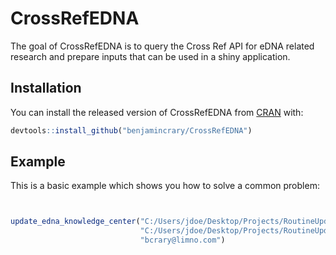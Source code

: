
# CrossRefEDNA

<!-- badges: start -->
<!-- badges: end -->

The goal of CrossRefEDNA is to query the Cross Ref API for eDNA related research and prepare inputs that can be used in a shiny application. 

## Installation

You can install the released version of CrossRefEDNA from [CRAN](https://CRAN.R-project.org) with:

``` r
devtools::install_github("benjamincrary/CrossRefEDNA")
```

## Example

This is a basic example which shows you how to solve a common problem:

``` r


update_edna_knowledge_center("C:/Users/jdoe/Desktop/Projects/RoutineUpdater/input/",
                             "C:/Users/jdoe/Desktop/Projects/RoutineUpdater/data/",
                             "bcrary@limno.com")


```

